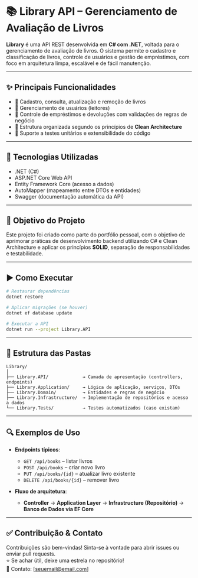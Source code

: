 # 📚 Library API – Gerenciamento de Avaliação de Livros

**Library** é uma API REST desenvolvida em **C# com .NET**, voltada para o gerenciamento de avaliação de livros. O sistema permite o cadastro e classificação de livros, controle de usuários e gestão de empréstimos, com foco em arquitetura limpa, escalável e de fácil manutenção.

---

## ✨ Principais Funcionalidades

- 📖 Cadastro, consulta, atualização e remoção de livros  
- 👤 Gerenciamento de usuários (leitores)  
- 🔄 Controle de empréstimos e devoluções com validações de regras de negócio  
- 🧹 Estrutura organizada segundo os princípios de **Clean Architecture**  
- 🧪 Suporte a testes unitários e extensibilidade do código

---

## 🧱 Tecnologias Utilizadas

- .NET (C#)  
- ASP.NET Core Web API  
- Entity Framework Core (acesso a dados)  
- AutoMapper (mapeamento entre DTOs e entidades)  
- Swagger (documentação automática da API)

---

## 🎯 Objetivo do Projeto

Este projeto foi criado como parte do portfólio pessoal, com o objetivo de aprimorar práticas de desenvolvimento backend utilizando C# e Clean Architecture e aplicar os princípios **SOLID**, separação de responsabilidades e testabilidade.

---

## ▶️ Como Executar

```bash
# Restaurar dependências
dotnet restore

# Aplicar migrações (se houver)
dotnet ef database update

# Executar a API
dotnet run --project Library.API
```

---

## 📂 Estrutura das Pastas

```plaintext
Library/
│
├── Library.API/             → Camada de apresentação (controllers, endpoints)  
├── Library.Application/     → Lógica de aplicação, serviços, DTOs  
├── Library.Domain/          → Entidades e regras de negócio  
├── Library.Infrastructure/  → Implementação de repositórios e acesso a dados  
└── Library.Tests/           → Testes automatizados (caso existam)
```

---

## 🔍 Exemplos de Uso

- **Endpoints típicos**:  
  - `GET /api/books` – listar livros  
  - `POST /api/books` – criar novo livro  
  - `PUT /api/books/{id}` – atualizar livro existente  
  - `DELETE /api/books/{id}` – remover livro  

- **Fluxo de arquitetura**:  
  - **Controller** → **Application Layer** → **Infrastructure (Repositório)** → **Banco de Dados via EF Core**

---

## ✅ Contribuição & Contato

Contribuições são bem-vindas! Sinta-se à vontade para abrir issues ou enviar pull requests.  
⭐ Se achar útil, deixe uma estrela no repositório!  
📧 Contato: [seuemail@email.com]
